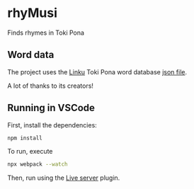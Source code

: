 # rhyMusi

Finds rhymes in Toki Pona


## Word data

The project uses the [Linku](https://linku.la/about/) Toki Pona word database [json file](https://linku.la/jasima/data.json).

A lot of thanks to its creators!


## Running in VSCode

First, install the dependencies:
``` bash
npm install
```

To run, execute
``` bash
npx webpack --watch
```
Then, run using the [Live server](https://marketplace.visualstudio.com/items?itemName=ritwickdey.LiveServer) plugin.

